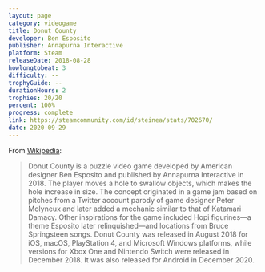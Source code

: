 ```yaml
---
layout: page
category: videogame
title: Donut County
developer: Ben Esposito
publisher: Annapurna Interactive
platform: Steam
releaseDate: 2018-08-28
howlongtobeat: 3
difficulty: --
trophyGuide: --
durationHours: 2
trophies: 20/20
percent: 100%
progress: complete
link: https://steamcommunity.com/id/steinea/stats/702670/
date: 2020-09-29
---
```


From [Wikipedia](https://en.wikipedia.org/wiki/Donut_County):

> Donut County is a puzzle video game developed by American designer Ben Esposito and published by Annapurna Interactive in 2018. The player moves a hole to swallow objects, which makes the hole increase in size. The concept originated in a game jam based on pitches from a Twitter account parody of game designer Peter Molyneux and later added a mechanic similar to that of Katamari Damacy. Other inspirations for the game included Hopi figurines—a theme Esposito later relinquished—and locations from Bruce Springsteen songs. Donut County was released in August 2018 for iOS, macOS, PlayStation 4, and Microsoft Windows platforms, while versions for Xbox One and Nintendo Switch were released in December 2018. It was also released for Android in December 2020.
